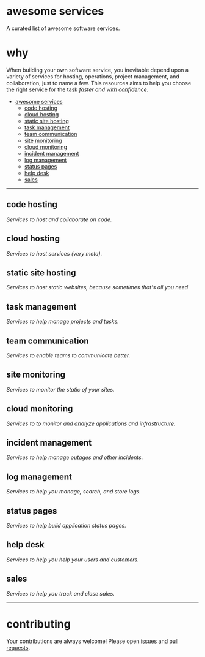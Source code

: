 # awesome services

A curated list of awesome software services.

# why

When building your own software service, you inevitable depend upon a variety
of services for hosting, operations, project management, and collaboration,
just to name a few. This resources aims to help you choose the right service
for the task *faster and with confidence*.

- [awesome services](#awesome-services)
  - [code hosting](#code-hosting)
  - [cloud hosting](#cloud-hosting)
  - [static site hosting](#static-site-hosting)
  - [task management](#task-management)
  - [team communication](#team-communication)
  - [site monitoring](#site-monitoring)
  - [cloud monitoring](#cloud-monitoring)
  - [incident management](#incident-management)
  - [log management](#log-management)
  - [status pages](#status-pages)
  - [help desk](#help-desk)
  - [sales](#sales)

---

## code hosting

*Services to host and collaborate on code.*

## cloud hosting

*Services to host services (very meta).*

## static site hosting

*Services to host static websites, because sometimes that's all you need*

## task management

*Services to help manage projects and tasks.*

## team communication

*Services to enable teams to communicate better.*

## site monitoring

*Services to monitor the static of your sites.*

## cloud monitoring

*Services to to monitor and analyze applications and infrastructure.*

## incident management

*Services to help manage outages and other incidents.*

## log management

*Services to help you manage, search, and store logs.*

## status pages

*Services to help build application status pages.*

## help desk

*Services to help you help your users and customers.*

## sales

*Services to help you track and close sales.*

---

# contributing

Your contributions are always welcome! Please open
[issues](https://github.com/dicato/awesome-services/issues) and
[pull requests](https://github.com/dicato/awesome-services/pulls).

